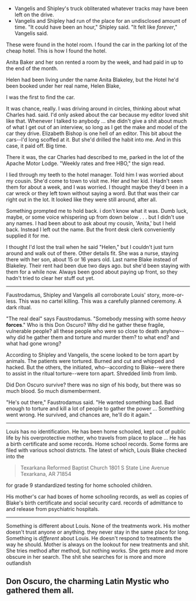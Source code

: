 

* Vangelis and Shipley's truck obliterated whatever tracks may have been left on the drive.
* Vangelis and Shipley had run of the place for an undisclosed amount of time. "It could have been an hour," Shipley said. "It felt like *forever*," Vangelis said.



These were found in the hotel room. I found the car in the parking lot of the cheap hotel. This is how I found the hotel.

Anita Baker and her son rented a room by the week, and had paid in up to the end of the month.
<!-- TODO: quote from hotel employee / manager -->

Helen had been living under the name Anita Blakeley, but the Hotel he'd been booked under her real name, Helen Blake, 

I was the first to find the car.

It was chance, really. I was driving around in circles, thinking about what Charles had. said. I'd only asked about the car because my editor loved shit like that. Whenever I talked to anybody ... she didn't give a shit about much of what I get out of an interview, so long as I get the make and model of the car they drive. Elizabeth Bishop is one hell of an editor. This bit about the cars--I'd long scoffed at it. But she'd drilled the habit into me. And in this case, it paid off. Big time.

There it was, the car Charles had described to me, parked in the lot of the Apache Motor Lodge. "Weekly rates and free HBO," the sign read.

I lied through my teeth to the hotel manager. Told him I was worried about my cousin. She'd come to town to visit me. Her and her kid. I Hadn't seen them for about a week, and I was worried. I thought maybe they'd been in a car wreck or they left town without saying a word. But that was their car right out in the lot. It looked like they were still around, after all. 

Something prompted me to hold back. i don't know what it was. Dumb luck, maybe, or some voice whispering up from down below . . . but I didn't use any names. I had been about to ask about my cousin, 'Anita,' but I held back. Instead I left out the name. But the front desk clerk conveniently supplied it for me.

I thought I'd lost the trail when he said "Helen," but I couldn't just turn around and walk out of there. Other details fit. She was a nurse, staying there with her son, about 15 or 16 years old. Last name Blake instead of Blakeley. Their rent had been due two days ago. but she'd been staying with them for a while now.  Always been good about paying up front, so they hadn't tried to clear her stuff out yet. 





---


Faustrodamus, Shipley and Vangelis all corroborate Louis' story, more-or-less. This was no cartel killing. This was a carefully planned ceremony. A dark ritual.

"The real deal" says Faustrodamus. "Somebody messing with some *heavy* **forces**." Who is this Don Oscuro? Why did he gather these fragile, vulnerable people? all these people who were so close to death anyhow--why did he gather them and torture and murder them? to what end? and what had gone wrong?

According to Shipley and Vangelis, the scene looked to be torn apart by animals. The patients were tortured. Burned and cut and whipped and hacked. But the others, the initiated, who--according to Blake--were there to assist in the ritual torture--were torn apart. Shredded limb from limb.

Did Don Oscuro survive?
there was no sign of his body, but there was so much blood. So much dismemberment.

"He's out there," Faustrodamus said. "He wanted something bad. Bad enough to torture and kill a lot of people to gather the power ... Something went wrong. He survived, and chances are, he'll do it again."

---

Louis has no identification. He has been home schooled, kept out of public life by his overprotective mother, who travels from place to place ... He has a birth certificate and some records. Home school records. Some forms are filed with various school districts. The latest of which, Louis Blake checked into the

> Texarkana Reformed Baptist Church
> 1801 S State Line Avenue
> Texarkana, AR 71854

for grade 9 standardized testing for home schooled children. 

His mother's car had boxes of home schooling records, as well as copies of Blake's birth certificate and social security card.
records of admittance to and release from psychiatric hospitals.

---

Something is different about Louis. None of the treatments work. His mother doesn't trust anyone or anything. they never stay in the same place for long. Something is *different* about Louis. He doesn't respond to treatments the way he should. Mother is always on the lookout for new treatments and shit. She tries method after method, but nothing works. She gets more and more obscure in her search. The shit she searches for is more and more outlandish



## Don Oscuro, the charming Latin Mystic who gathered them all.
